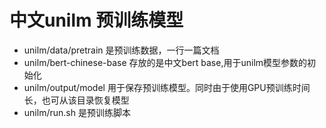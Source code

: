 # 中文unilm 预训练模型
- unilm/data/pretrain 是预训练数据，一行一篇文档
- unilm/bert-chinese-base 存放的是中文bert base,用于unilm模型参数的初始化
- unilm/output/model 用于保存预训练模型。同时由于使用GPU预训练时间长，也可从该目录恢复模型
- unilm/run.sh 是预训练脚本

